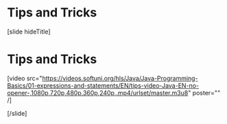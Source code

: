 # Tips and Tricks
[slide hideTitle]

# Tips and Tricks

[video src="https://videos.softuni.org/hls/Java/Java-Programming-Basics/01-expressions-and-statements/EN/tips-video-Java-EN-no-opener-,1080p,720p,480p,360p,240p,.mp4/urlset/master.m3u8" poster="" /]



[/slide]
